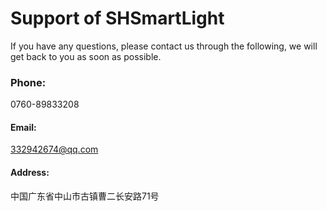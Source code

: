 # Support of SHSmartLight
If you have any questions, please contact us through the following, we will get back to you as soon as possible.

### Phone:
0760-89833208

#### Email:
332942674@qq.com

#### Address:
中国广东省中山市古镇曹二长安路71号